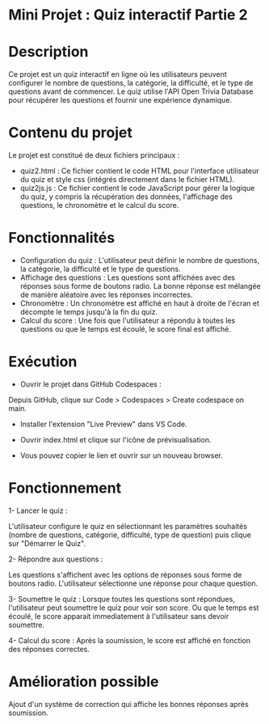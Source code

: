 # Mini Projet : Quiz interactif Partie 2


# Description

Ce projet est un quiz interactif en ligne où les utilisateurs peuvent configurer le nombre de questions, la catégorie, la difficulté, et le type de questions avant de commencer. Le quiz utilise l'API Open Trivia Database pour récupérer les questions et fournir une expérience dynamique.

# Contenu du projet

Le projet est constitué de deux fichiers principaux :

- quiz2.html : Ce fichier contient le code HTML pour l'interface utilisateur du quiz et style css (intégrés directement dans le fichier HTML). <br>
- quiz2js.js : Ce fichier contient le code JavaScript pour gérer la logique du quiz, y compris la récupération des données, l'affichage des questions, le chronomètre et le calcul du score.

# Fonctionnalités

- Configuration du quiz : L'utilisateur peut définir le nombre de questions, la catégorie, la difficulté et le type de questions.<br>
- Affichage des questions : Les questions sont affichées avec des réponses sous forme de boutons radio. La bonne réponse est mélangée de manière aléatoire avec les réponses incorrectes.<br>
- Chronomètre : Un chronomètre est affiché en haut à droite de l'écran et décompte le temps jusqu'à la fin du quiz.<br>
- Calcul du score : Une fois que l'utilisateur a répondu à toutes les questions ou que le temps est écoulé, le score final est affiché.<br>



# Exécution

- Ouvrir le projet dans GitHub Codespaces : 

Depuis GitHub, clique sur Code > Codespaces > Create codespace on main.

- Installer l'extension "Live Preview" dans VS Code.

- Ouvrir index.html et clique sur l'icône de prévisualisation.

- Vous pouvez copier le lien et ouvrir sur un nouveau browser. 

# Fonctionnement

1- Lancer le quiz : 

L'utilisateur configure le quiz en sélectionnant les paramètres souhaités (nombre de questions, catégorie, difficulté, type de question) puis clique sur "Démarrer le Quiz".

2- Répondre aux questions : 

Les questions s'affichent avec les options de réponses sous forme de boutons radio. L'utilisateur sélectionne une réponse pour chaque question.

3- Soumettre le quiz : Lorsque toutes les questions sont répondues, l'utilisateur peut soumettre le quiz pour voir son score. Ou que le temps est écoulé, le score apparait immediatement à l'utilisateur sans devoir soumettre.

4- Calcul du score : Après la soumission, le score est affiché en fonction des réponses correctes.

# Amélioration possible

Ajout d'un système de correction qui affiche les bonnes réponses après soumission.

